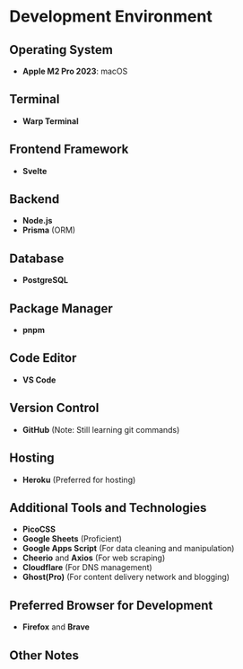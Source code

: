 # Development Environment

## Operating System
- **Apple M2 Pro 2023**: macOS

## Terminal
- **Warp Terminal**

## Frontend Framework
- **Svelte**

## Backend
- **Node.js**
- **Prisma** (ORM)

## Database
- **PostgreSQL**

## Package Manager
- **pnpm**

## Code Editor
- **VS Code**

## Version Control
- **GitHub** (Note: Still learning git commands)

## Hosting
- **Heroku** (Preferred for hosting)

## Additional Tools and Technologies
- **PicoCSS**
- **Google Sheets** (Proficient)
- **Google Apps Script** (For data cleaning and manipulation)
- **Cheerio** and **Axios** (For web scraping)
- **Cloudflare** (For DNS management)
- **Ghost(Pro)** (For content delivery network and blogging)

## Preferred Browser for Development
- **Firefox** and **Brave**

## Other Notes

